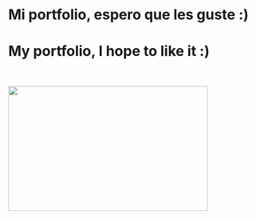 # Mi portfolio, espero que les guste :)

# My portfolio, I hope to like it :)
<br/>
<br/>
<img height='250' width='400' src='https://raw.githubusercontent.com/Pabl088/Portfolio/master/src/Components/Projects/Images/Portfolio.png'>
